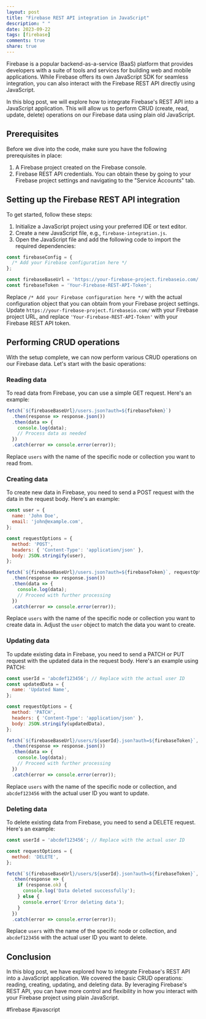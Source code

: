```yaml
---
layout: post
title: "Firebase REST API integration in JavaScript"
description: " "
date: 2023-09-22
tags: [firebase]
comments: true
share: true
---
```


Firebase is a popular backend-as-a-service (BaaS) platform that provides developers with a suite of tools and services for building web and mobile applications. While Firebase offers its own JavaScript SDK for seamless integration, you can also interact with the Firebase REST API directly using JavaScript.

In this blog post, we will explore how to integrate Firebase's REST API into a JavaScript application. This will allow us to perform CRUD (create, read, update, delete) operations on our Firebase data using plain old JavaScript.

## Prerequisites
Before we dive into the code, make sure you have the following prerequisites in place:

1. A Firebase project created on the Firebase console.
2. Firebase REST API credentials. You can obtain these by going to your Firebase project settings and navigating to the "Service Accounts" tab.

## Setting up the Firebase REST API integration
To get started, follow these steps:

1. Initialize a JavaScript project using your preferred IDE or text editor.
2. Create a new JavaScript file, e.g., `firebase-integration.js`.
3. Open the JavaScript file and add the following code to import the required dependencies:

```javascript
const firebaseConfig = {
  /* Add your Firebase configuration here */
};

const firebaseBaseUrl = 'https://your-firebase-project.firebaseio.com/';
const firebaseToken = 'Your-Firebase-REST-API-Token';
```

Replace `/* Add your Firebase configuration here */` with the actual configuration object that you can obtain from your Firebase project settings. Update `https://your-firebase-project.firebaseio.com/` with your Firebase project URL, and replace `'Your-Firebase-REST-API-Token'` with your Firebase REST API token.

## Performing CRUD operations
With the setup complete, we can now perform various CRUD operations on our Firebase data. Let's start with the basic operations:

### Reading data
To read data from Firebase, you can use a simple GET request. Here's an example:

```javascript
fetch(`${firebaseBaseUrl}/users.json?auth=${firebaseToken}`)
  .then(response => response.json())
  .then(data => {
    console.log(data);
    // Process data as needed
  })
  .catch(error => console.error(error));
```

Replace `users` with the name of the specific node or collection you want to read from.

### Creating data
To create new data in Firebase, you need to send a POST request with the data in the request body. Here's an example:

```javascript
const user = {
  name: 'John Doe',
  email: 'john@example.com',
};

const requestOptions = {
  method: 'POST',
  headers: { 'Content-Type': 'application/json' },
  body: JSON.stringify(user),
};

fetch(`${firebaseBaseUrl}/users.json?auth=${firebaseToken}`, requestOptions)
  .then(response => response.json())
  .then(data => {
    console.log(data);
    // Proceed with further processing
  })
  .catch(error => console.error(error));
```

Replace `users` with the name of the specific node or collection you want to create data in. Adjust the `user` object to match the data you want to create.

### Updating data
To update existing data in Firebase, you need to send a PATCH or PUT request with the updated data in the request body. Here's an example using PATCH:

```javascript
const userId = 'abcdef123456'; // Replace with the actual user ID
const updatedData = {
  name: 'Updated Name',
};

const requestOptions = {
  method: 'PATCH',
  headers: { 'Content-Type': 'application/json' },
  body: JSON.stringify(updatedData),
};

fetch(`${firebaseBaseUrl}/users/${userId}.json?auth=${firebaseToken}`, requestOptions)
  .then(response => response.json())
  .then(data => {
    console.log(data);
    // Proceed with further processing
  })
  .catch(error => console.error(error));
```

Replace `users` with the name of the specific node or collection, and `abcdef123456` with the actual user ID you want to update.

### Deleting data
To delete existing data from Firebase, you need to send a DELETE request. Here's an example:

```javascript
const userId = 'abcdef123456'; // Replace with the actual user ID

const requestOptions = {
  method: 'DELETE',
};

fetch(`${firebaseBaseUrl}/users/${userId}.json?auth=${firebaseToken}`, requestOptions)
  .then(response => {
    if (response.ok) {
      console.log('Data deleted successfully');
    } else {
      console.error('Error deleting data');
    }
  })
  .catch(error => console.error(error));
```

Replace `users` with the name of the specific node or collection, and `abcdef123456` with the actual user ID you want to delete.

## Conclusion
In this blog post, we have explored how to integrate Firebase's REST API into a JavaScript application. We covered the basic CRUD operations: reading, creating, updating, and deleting data. By leveraging Firebase's REST API, you can have more control and flexibility in how you interact with your Firebase project using plain JavaScript.

#firebase #javascript